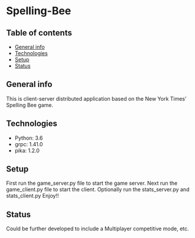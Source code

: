 # Spelling-Bee
 
## Table of contents
* [General info](#general-info)
* [Technologies](#technologies)
* [Setup](#setup)
* [Status](#status)

## General info
This is client-server distributed application based on the New York Times’ Spelling Bee game.

## Technologies
* Python: 3.6
* grpc: 1.41.0
* pika: 1.2.0

## Setup
First run the game_server.py file to start the game server. Next run the game_client.py file to start the client.
Optionally run the stats_server.py and stats_client.py
Enjoy!!

## Status
Could be further developed to include a Multiplayer competitive mode, etc.
